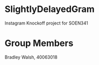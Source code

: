 # SlightlyDelayedGram
Instagram Knockoff project for SOEN341


# Group Members
Bradley Walsh, 40063018
